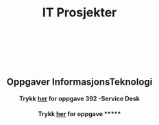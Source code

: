<!DOCTYPE html>
<html lang="en">
<head>
    <meta charset="UTF-8">
    <meta name="viewport" content="width=device-width, initial-scale=1.0">
    <meta http-equiv="X-UA-Compatible" content="ie=edge">
    <title>Document</title>

<h1><center>IT Prosjekter</center></h1>
</head>
<body>
    <br>
    <br>
    <br>
    <br>
    <br>
    <center><h2>Oppgaver InformasjonsTeknologi</h2>
    <strong>Trykk <a href="https://marcusrams.github.io/tollef-og-marcus/392/Github Tutorial.html">her</a> for oppgave 392 -Service Desk
    
    
    
   <h4>    Trykk <a href="https://marcusrams.github.io/tollef-og-marcus/392/GithubTutorial.html">her</a> for oppgave *****

    
</body>
</html>
